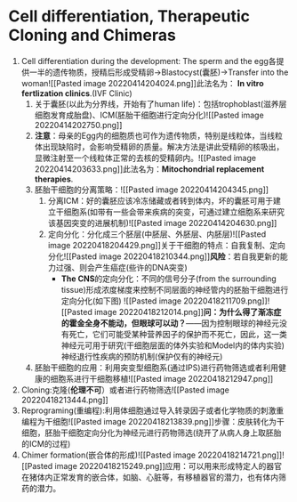 # Cell differentiation, Therapeutic Cloning and Chimeras
1. Cell differentiation during the development: The sperm and the egg各提供一半的遗传物质，授精后形成受精卵→Blastocyst(囊胚)→Transfer into the woman![[Pasted image 20220414204024.png]]此法名为： **In vitro fertlization clinics**.(IVF Clinic)
	1.  关于囊胚(以此为分界线，开始有了human life)：包括trophoblast(滋养层细胞发育成胎盘)、ICM(胚胎干细胞进行定向分化)![[Pasted image 20220414202750.png]]
	2. **注意**：母亲的Egg内的细胞质也可作为遗传物质，特别是线粒体，当线粒体出现缺陷时，会影响受精卵的质量。解决方法是讲此受精卵的核吸出，显微注射至一个线粒体正常的去核的受精卵内。![[Pasted image 20220414203633.png]]此法名为：**Mitochondrial replacement therapies**.
	3. 胚胎干细胞的分离策略：![[Pasted image 20220414204345.png]]
		1.  分离ICM：好的囊胚应该冷冻储藏或者转到体内，坏的囊胚可用于建立干细胞系(如带有一些会带来疾病的突变，可通过建立细胞系来研究该基因突变的进展机制)![[Pasted image 20220414204630.png]]
		2. 定向分化：分化成三个胚层(中胚层、外胚层、内胚层)![[Pasted image 20220418204429.png]]关于干细胞的特点：自我复制、定向分化![[Pasted image 20220418210344.png]]**风险**：若自我更新的能力过强、则会产生癌症(些许的DNA突变)
			* **The CNS**的定向分化：不同的信号分子(from the surrounding tissue)形成浓度梯度来控制不同层面的神经管内的胚胎干细胞进行定向分化(如下图) ![[Pasted image 20220418211709.png]]![[Pasted image 20220418212014.png]]**问：为什么得了渐冻症的霍金全身不能动，但眼球可以动？**——因为控制眼球的神经元没有死亡，它们可能受某种营养因子的保护而不死亡，因此，这一类神经元可用于研究(干细胞层面的体外实验和Model内的体内实验)神经退行性疾病的预防机制(保护仅有的神经元)
	3. 胚胎干细胞的应用：利用突变型细胞系(通过IPS)进行药物筛选或者利用健康的细胞系进行干细胞移植![[Pasted image 20220418212947.png]]
2. Cloning:克隆(**伦理不可**）或者进行药物筛选![[Pasted image 20220418213444.png]]
3. Reprograming(重编程):利用体细胞通过导入转录因子或者化学物质的刺激重编程为干细胞![[Pasted image 20220418213839.png]]步骤：皮肤转化为干细胞，胚胎干细胞定向分化为神经元进行药物筛选(绕开了从病人身上取胚胎的ICM的过程)
4. Chimer formation(嵌合体的形成)![[Pasted image 20220418214721.png]]![[Pasted image 20220418215249.png]]应用：可以用来形成特定人的器官在猪体内正常发育的嵌合体，如脑、心脏等，有移植器官的潜力，也有体内筛药的潜力。